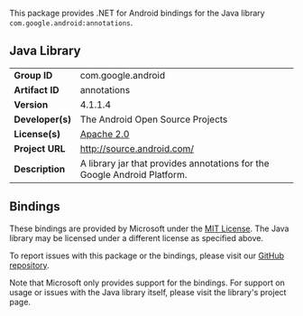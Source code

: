 This package provides .NET for Android bindings for the Java library `com.google.android:annotations`.

## Java Library

| | |
|-|-|
| **Group ID** | com.google.android |
| **Artifact ID** | annotations |
| **Version** | 4.1.1.4 |
| **Developer(s)** | The Android Open Source Projects |
| **License(s)** | [Apache 2.0](http://www.apache.org/licenses/LICENSE-2.0) |
| **Project URL** | http://source.android.com/ |
| **Description** | A library jar that provides annotations for the Google Android Platform. |

## Bindings

These bindings are provided by Microsoft under the [MIT License](https://opensource.org/licenses/MIT). The Java
library may be licensed under a different license as specified above.

To report issues with this package or the bindings, please visit our [GitHub repository](https://aka.ms/android-libraries).

Note that Microsoft only provides support for the bindings. For support on
usage or issues with the Java library itself, please visit the library's project page.
